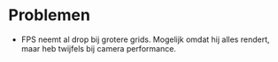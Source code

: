 
# Problemen

- FPS neemt al drop bij grotere grids. Mogelijk omdat hij alles rendert, maar heb twijfels bij camera performance.